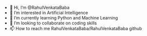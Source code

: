 - 👋 Hi, I’m @RahulVenkataBaba
- 👀 I’m interested in Artificial Intelligence
- 🌱 I’m currently learning Python and Machine Learning
- 💞️ I’m looking to collaborate on coding skills
- 📫 How to reach me RahulVenkataBaba/RahulVenkataBaba github

<!---
RahulVenkataBaba/RahulVenkataBaba is a ✨ special ✨ repository because its `README.md` (this file) appears on your GitHub profile.
You can click the Preview link to take a look at your changes.
--->
